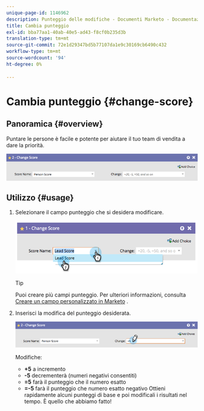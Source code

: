 ```yaml
---
unique-page-id: 1146962
description: Punteggio delle modifiche - Documenti Marketo - Documentazione del prodotto
title: Cambia punteggio
exl-id: bba77aa1-40ab-40e5-ad43-f8cf0b235d3b
translation-type: tm+mt
source-git-commit: 72e1d29347bd5b77107da1e9c30169cb6490c432
workflow-type: tm+mt
source-wordcount: '94'
ht-degree: 0%

---
```


# Cambia punteggio {#change-score}

## Panoramica {#overview}

Puntare le persone è facile e potente per aiutare il tuo team di vendita a dare la priorità.

![](assets/flowstep-changescore.png)

## Utilizzo {#usage}

1. Selezionare il campo punteggio che si desidera modificare.

   ![](assets/image2014-9-22-11-3a7-3a31.png)

   >[!TIP]
   >
   >Puoi creare più campi punteggio. Per ulteriori informazioni, consulta [Creare un campo personalizzato in Marketo](/help/marketo/product-docs/administration/field-management/create-a-custom-field-in-marketo.md) .

1. Inserisci la modifica del punteggio desiderata.

   ![](assets/flowstep-changescoretype.png)

   Modifiche:

   * **+5** a incremento
   * **-5** decrementerà (numeri negativi consentiti)
   * **=5** farà il punteggio che il numero esatto
   * **=-5** farà il punteggio che numero esatto negativo
   Ottieni rapidamente alcuni punteggi di base e poi modificali i risultati nel tempo. È quello che abbiamo fatto!
